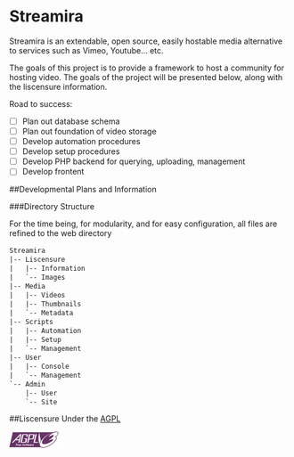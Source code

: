 # Streamira
Streamira is an extendable, open source, easily hostable media alternative to services such as Vimeo, Youtube... etc.

The goals of this project is to provide a framework to host a community for hosting video. The goals of the project will be presented below, along with the liscensure information.

Road to success:

- [ ] Plan out database schema
- [ ] Plan out foundation of video storage
- [ ] Develop automation procedures
- [ ] Develop setup procedures
- [ ] Develop PHP backend for querying, uploading, management
- [ ] Develop frontent

##Developmental Plans and Information

###Directory Structure

For the time being, for modularity, and for easy configuration, all files are refined to the web directory

```
Streamira
|-- Liscensure
|   |-- Information
|   `-- Images
|-- Media
|   |-- Videos
|   |-- Thumbnails
|   `-- Metadata
|-- Scripts
|   |-- Automation
|   |-- Setup
|   `-- Management
|-- User
|   |-- Console
|   `-- Management
`-- Admin
    |-- User
    `-- Site
```
##Liscensure
Under the [AGPL](https://www.gnu.org/licenses/agpl-3.0)

![AGPL logo](/Liscensure/agplv3-88x31.png)
